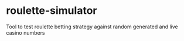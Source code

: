 # roulette-simulator

Tool to test roulette betting strategy against random generated and live casino numbers